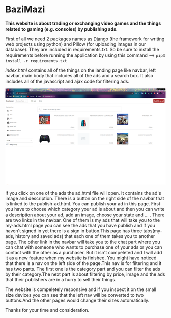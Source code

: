 # BaziMazi

**This website is about trading or exchanging video games and the things related to gaming (e.g. consoles) by publishing ads.**

First of all we need 2 packages names as Django (the framework for writing web projects using python) and Pillow (for uploading images in our database). They are included in requirements.txt. So be sure to install the requirements before running the application by using this command --> ```pip3 install -r requirements.txt```

*index.html* contains all of the things on the landing page like navbar, left navbar,  main body that includes all of the ads and a search box. It also
includes all of the javascript and ajax code for filtering ads.

![index page](images/index.PNG)

If you click on one of  the ads the ad.html file will open. It contains the ad's image and description. 
There is a button on the right side of the navbar  that is linked to the publish-ad.html. You can publish your ad in this page. First you have to choose 
which category your ad is about and then you can write a description about your ad, add an image, choose your state and ... . There are two links in the 
navbar. One of  them is my ads that will take you to the my-ads.html page you can see the ads that you have publish and if you haven't signed in yet 
there is a sign in button.This page has three tabs(my-ads, history and saved ads) that each one of them takes you to another page. The other link in the 
navbar will take you to the chat part where you can chat with someone who wants to purchase one of your ads or you can contact with the other as a 
purchaser. But it isn't compeleted and I will add it as a new feature when my website is finished. You might have noticed that there is a nav on the left 
side of the page.This nav is for filtering and it has two parts. The first one is the category part and you can filter the ads by their category.The next part 
is about filtering by price, image and the ads that their publishers are in a hurry to sell their things.

The website is compeletely responsive and if you inspect it on the small size devices you can see that the left nav will be converted to two buttons.And 
the other pages would change their sizes automatically.

Thanks for your time and consideration.
